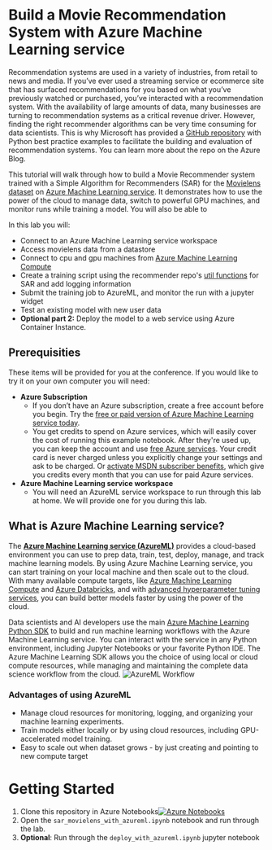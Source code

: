 # Build a Movie Recommendation System with Azure Machine Learning service

Recommendation systems are used in a variety of industries, from retail to news and media. If you’ve ever used a streaming service or ecommerce site that has surfaced recommendations for you based on what you’ve previously watched or purchased, you’ve interacted with a recommendation system. With the availability of large amounts of data, many businesses are turning to recommendation systems as a critical revenue driver. However, finding the right recommender algorithms can be very time consuming for data scientists. This is why Microsoft has provided a [GitHub repository](https://github.com/Microsoft/Recommenders) with Python best practice examples to facilitate the building and evaluation of recommendation systems. You can learn more about the repo on the Azure Blog.

This tutorial will walk through how to build a Movie Recommender system trained with a Simple Algorithm for Recommenders (SAR) for the [Movielens dataset](https://grouplens.org/datasets/movielens/) on [Azure Machine Learning service](https://docs.microsoft.com/azure/machine-learning/service/overview-what-is-azure-ml). It demonstrates how to use the power of the cloud to manage data, switch to powerful GPU machines, and monitor runs while training a model. You will also be able to 

In this lab you will: 
- Connect to an Azure Machine Learning service workspace
- Access movielens data from a datastore
- Connect to cpu and gpu machines from [Azure Machine Learning Compute](https://docs.microsoft.com/en-us/azure/machine-learning/service/how-to-set-up-training-targets#amlcompute)
- Create a training script using the recommender repo's [util functions](https://github.com/Microsoft/Recommenders/tree/master/reco_utils) for SAR and add logging information
- Submit the training job to AzureML, and monitor the run with a jupyter widget
- Test an existing model with new user data
- **Optional part 2:** Deploy the model to a web service using Azure Container Instance. 

## Prerequisities

These items will be provided for you at the conference. If you would like to try it on your own computer you will need:

   - **Azure Subscription**
     - If you don’t have an Azure subscription, create a free account before you begin. Try the [free or paid version of Azure Machine Learning service today](https://azure.microsoft.com/en-us/free/services/machine-learning/).
     - You get credits to spend on Azure services, which will easily cover the cost of running this example notebook. After they're used up, you can keep the account and use [free Azure services](https://azure.microsoft.com/en-us/free/). Your credit card is never charged unless you explicitly change your settings and ask to be charged. Or [activate MSDN subscriber benefits](https://azure.microsoft.com/en-us/pricing/member-offers/credit-for-visual-studio-subscribers/), which give you credits every month that you can use for paid Azure services.
   - **Azure Machine Learning service workspace**
     - You will need an AzureML service workspace to run through this lab at home. We will provide one for you during this lab. 

## What is Azure Machine Learning service?

The **[Azure Machine Learning service (AzureML)](https://docs.microsoft.com/azure/machine-learning/service/overview-what-is-azure-ml)** provides a cloud-based environment you can use to prep data, train, test, deploy, manage, and track machine learning models. By using Azure Machine Learning service, you can start training on your local machine and then scale out to the cloud. With many available compute targets, like [Azure Machine Learning Compute](https://docs.microsoft.com/en-us/azure/machine-learning/service/how-to-set-up-training-targets#amlcompute) and [Azure Databricks](https://docs.microsoft.com/en-us/azure/azure-databricks/what-is-azure-databricks), and with [advanced hyperparameter tuning services](https://docs.microsoft.com/en-us/azure/machine-learning/service/how-to-tune-hyperparameters), you can build better models faster by using the power of the cloud.

Data scientists and AI developers use the main [Azure Machine Learning Python SDK](https://docs.microsoft.com/en-us/python/api/overview/azure/ml/intro?view=azure-ml-py) to build and run machine learning workflows with the Azure Machine Learning service. You can interact with the service in any Python environment, including Jupyter Notebooks or your favorite Python IDE. The Azure Machine Learning SDK allows you the choice of using local or cloud compute resources, while managing and maintaining the complete data science workflow from the cloud.
![AzureML Workflow](https://docs.microsoft.com/en-us/azure/machine-learning/service/media/overview-what-is-azure-ml/aml.png)

### Advantages of using AzureML

- Manage cloud resources for monitoring, logging, and organizing your machine learning experiments.
- Train models either locally or by using cloud resources, including GPU-accelerated model training.
- Easy to scale out when dataset grows - by just creating and pointing to new compute target

# Getting Started

1. Clone this repository in Azure Notebooks[![Azure Notebooks](https://notebooks.azure.com/launch.svg)](https://notebooks.azure.com/heatherbshapiro/projects/pycon-recommender?clone=true) 
2. Open the `sar_movielens_with_azureml.ipynb` notebook and run through the lab.
3. **Optional**: Run through the `deploy_with_azureml.ipynb` jupyter notebook

